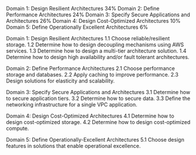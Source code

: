 <!-- Domains -->
Domain 1: Design Resilient Architectures                    34%
Domain 2: Define Performance Architectures                  24%
Domain 3: Specify Secure Applications and Architectures     26%
Domain 4: Design Cost-Optimized Architectures               10%
Domain 5: Define Operationally Excellent Architectures      6%

<!-- Domain details -->
Domain 1: Design Resilient Architectures
    1.1 Choose reliable/resilient storage.
    1.2 Determine how to design decoupling mechanisms using AWS services.
    1.3 Determine how to design a multi-tier architecture solution.
    1.4 Determine how to design high availability and/or fault tolerant architectures.

Domain 2: Define Performance Architectures
    2.1 Choose performance storage and databases.
    2.2 Apply caching to improve performance.
    2.3 Design solutions for elasticity and scalability.

Domain 3: Specify Secure Applications and Architectures
    3.1 Determine how to secure application tiers.
    3.2 Determine how to secure data.
    3.3 Define the networking infrastructure for a single VPC application.

Domain 4: Design Cost-Optimized Architectures
    4.1 Determine how to design cost-optimized storage.
    4.2 Determine how to design cost-optimized compute.

Domain 5: Define Operationally-Excellent Architectures
    5.1 Choose design features in solutions that enable operational excellence.

